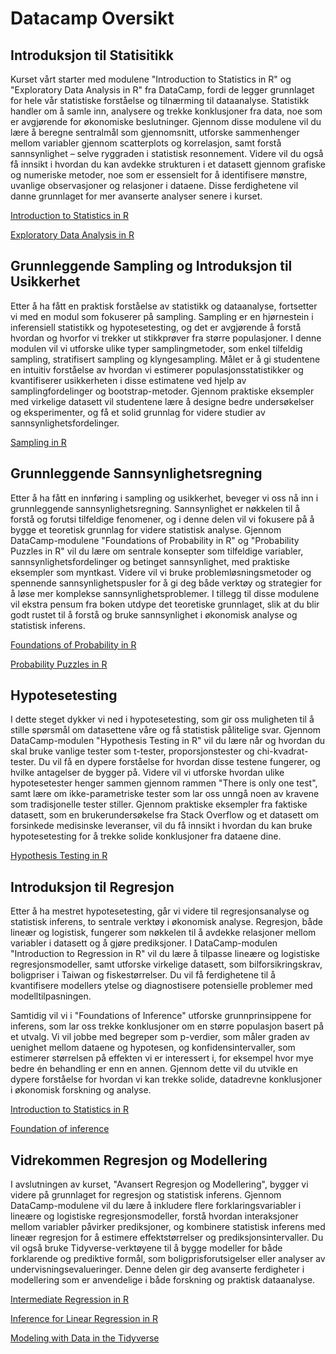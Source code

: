 # Datacamp Oversikt

## Introduksjon til Statisitikk
Kurset vårt starter med modulene "Introduction to Statistics in R" og "Exploratory Data Analysis in R" fra DataCamp, fordi de legger grunnlaget for hele vår statistiske forståelse og tilnærming til dataanalyse. Statistikk handler om å samle inn, analysere og trekke konklusjoner fra data, noe som er avgjørende for økonomiske beslutninger. Gjennom disse modulene vil du lære å beregne sentralmål som gjennomsnitt, utforske sammenhenger mellom variabler gjennom scatterplots og korrelasjon, samt forstå sannsynlighet – selve ryggraden i statistisk resonnement. Videre vil du også få innsikt i hvordan du kan avdekke strukturen i et datasett gjennom grafiske og numeriske metoder, noe som er essensielt for å identifisere mønstre, uvanlige observasjoner og relasjoner i dataene. Disse ferdighetene vil danne grunnlaget for mer avanserte analyser senere i kurset.

[Introduction to Statistics in R](https://app.datacamp.com/learn/courses/introduction-to-statistics-in-r)

[Exploratory Data Analysis in R](https://app.datacamp.com/learn/courses/exploratory-data-analysis-in-r)

## Grunnleggende Sampling og Introduksjon til Usikkerhet
Etter å ha fått en praktisk forståelse av statistikk og dataanalyse, fortsetter vi med en modul som fokuserer på sampling. Sampling er en hjørnestein i inferensiell statistikk og hypotesetesting, og det er avgjørende å forstå hvordan og hvorfor vi trekker ut stikkprøver fra større populasjoner. I denne modulen vil vi utforske ulike typer samplingmetoder, som enkel tilfeldig sampling, stratifisert sampling og klyngesampling. Målet er å gi studentene en intuitiv forståelse av hvordan vi estimerer populasjonsstatistikker og kvantifiserer usikkerheten i disse estimatene ved hjelp av samplingfordelinger og bootstrap-metoder. Gjennom praktiske eksempler med virkelige datasett vil studentene lære å designe bedre undersøkelser og eksperimenter, og få et solid grunnlag for videre studier av sannsynlighetsfordelinger.

[Sampling in R](https://app.datacamp.com/learn/courses/sampling-in-r)

## Grunnleggende Sannsynlighetsregning
Etter å ha fått en innføring i sampling og usikkerhet, beveger vi oss nå inn i grunnleggende sannsynlighetsregning. Sannsynlighet er nøkkelen til å forstå og forutsi tilfeldige fenomener, og i denne delen vil vi fokusere på å bygge et teoretisk grunnlag for videre statistisk analyse. Gjennom DataCamp-modulene "Foundations of Probability in R" og "Probability Puzzles in R" vil du lære om sentrale konsepter som tilfeldige variabler, sannsynlighetsfordelinger og betinget sannsynlighet, med praktiske eksempler som myntkast. Videre vil vi bruke problemløsningsmetoder og spennende sannsynlighetspusler for å gi deg både verktøy og strategier for å løse mer komplekse sannsynlighetsproblemer. I tillegg til disse modulene vil ekstra pensum fra boken utdype det teoretiske grunnlaget, slik at du blir godt rustet til å forstå og bruke sannsynlighet i økonomisk analyse og statistisk inferens.

[Foundations of Probability in R](https://app.datacamp.com/learn/courses/foundations-of-probability-in-r)

[Probability Puzzles in R](https://app.datacamp.com/learn/courses/probability-puzzles-in-r)

## Hypotesetesting 
I dette steget dykker vi ned i hypotesetesting, som gir oss muligheten til å stille spørsmål om datasettene våre og få statistisk pålitelige svar. Gjennom DataCamp-modulen "Hypothesis Testing in R" vil du lære når og hvordan du skal bruke vanlige tester som t-tester, proporsjonstester og chi-kvadrat-tester. Du vil få en dypere forståelse for hvordan disse testene fungerer, og hvilke antagelser de bygger på. Videre vil vi utforske hvordan ulike hypotesetester henger sammen gjennom rammen "There is only one test", samt lære om ikke-parametriske tester som lar oss unngå noen av kravene som tradisjonelle tester stiller. Gjennom praktiske eksempler fra faktiske datasett, som en brukerundersøkelse fra Stack Overflow og et datasett om forsinkede medisinske leveranser, vil du få innsikt i hvordan du kan bruke hypotesetesting for å trekke solide konklusjoner fra dataene dine.

[Hypothesis Testing in R](https://app.datacamp.com/learn/courses/hypothesis-testing-in-r)


## Introduksjon til Regresjon
Etter å ha mestret hypotesetesting, går vi videre til regresjonsanalyse og statistisk inferens, to sentrale verktøy i økonomisk analyse. Regresjon, både lineær og logistisk, fungerer som nøkkelen til å avdekke relasjoner mellom variabler i datasett og å gjøre prediksjoner. I DataCamp-modulen "Introduction to Regression in R" vil du lære å tilpasse lineære og logistiske regresjonsmodeller, samt utforske virkelige datasett, som bilforsikringskrav, boligpriser i Taiwan og fiskestørrelser. Du vil få ferdighetene til å kvantifisere modellers ytelse og diagnostisere potensielle problemer med modelltilpasningen.

Samtidig vil vi i "Foundations of Inference" utforske grunnprinsippene for inferens, som lar oss trekke konklusjoner om en større populasjon basert på et utvalg. Vi vil jobbe med begreper som p-verdier, som måler graden av uenighet mellom dataene og hypotesen, og konfidensintervaller, som estimerer størrelsen på effekten vi er interessert i, for eksempel hvor mye bedre én behandling er enn en annen. Gjennom dette vil du utvikle en dypere forståelse for hvordan vi kan trekke solide, datadrevne konklusjoner i økonomisk forskning og analyse.

[Introduction to Statistics in R](https://app.datacamp.com/learn/courses/introduction-to-regression-in-r)

[Foundation of inference](https://app.datacamp.com/learn/courses/foundations-of-inference-in-r)


## Vidrekommen Regresjon og Modellering
I avslutningen av kurset, "Avansert Regresjon og Modellering", bygger vi videre på grunnlaget for regresjon og statistisk inferens. Gjennom DataCamp-modulene vil du lære å inkludere flere forklaringsvariabler i lineære og logistiske regresjonsmodeller, forstå hvordan interaksjoner mellom variabler påvirker prediksjoner, og kombinere statistisk inferens med lineær regresjon for å estimere effektstørrelser og prediksjonsintervaller. Du vil også bruke Tidyverse-verktøyene til å bygge modeller for både forklarende og prediktive formål, som boligprisforutsigelser eller analyser av undervisningsevalueringer. Denne delen gir deg avanserte ferdigheter i modellering som er anvendelige i både forskning og praktisk dataanalyse.

[Intermediate Regression in R](https://app.datacamp.com/learn/courses/intermediate-regression-in-r)

[Inference for Linear Regression in R](https://app.datacamp.com/learn/courses/inference-for-linear-regression-in-r)

[Modeling with Data in the Tidyverse](https://app.datacamp.com/learn/courses/modeling-with-data-in-the-tidyverse)



